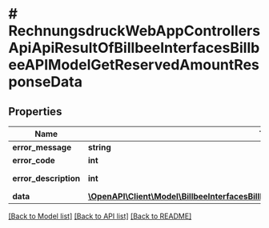 # # RechnungsdruckWebAppControllersApiApiResultOfBillbeeInterfacesBillbeeAPIModelGetReservedAmountResponseData

## Properties

Name | Type | Description | Notes
------------ | ------------- | ------------- | -------------
**error_message** | **string** |  | [optional]
**error_code** | **int** |  | [optional]
**error_description** | **int** |  | [optional] [readonly]
**data** | [**\OpenAPI\Client\Model\BillbeeInterfacesBillbeeAPIModelGetReservedAmountResponseData**](BillbeeInterfacesBillbeeAPIModelGetReservedAmountResponseData.md) |  | [optional]

[[Back to Model list]](../../README.md#models) [[Back to API list]](../../README.md#endpoints) [[Back to README]](../../README.md)
